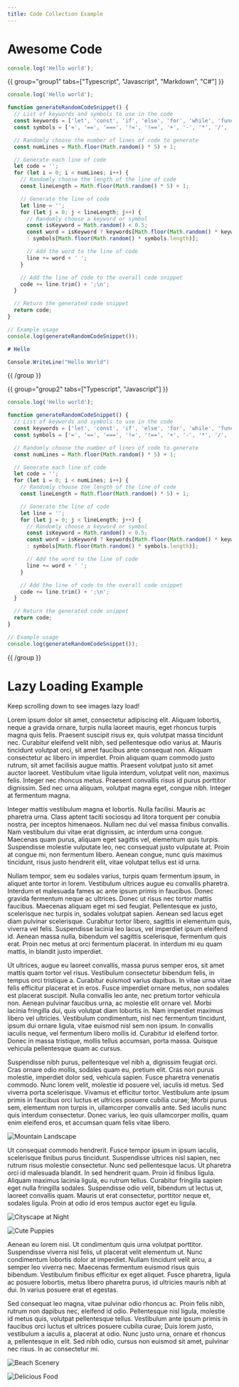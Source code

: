 ```yaml
---
title: Code Collection Example
---
```


# Awesome Code

```ts
console.log('Hello world');
```

{{ group="group1" tabs=["Typescript", "Javascript", "Markdown", "C#"] }}

```ts { group="group1" tab="Typescript" }
console.log('Hello world');
```

```js { group="group1" tab="Javascript" }
function generateRandomCodeSnippet() {
  // List of keywords and symbols to use in the code
  const keywords = ['let', 'const', 'if', 'else', 'for', 'while', 'function', 'return', 'console.log'];
  const symbols = ['=', '==', '===', '!=', '!==', '+', '-', '*', '/', '%', '++', '--', '(', ')', '{', '}', ';'];

  // Randomly choose the number of lines of code to generate
  const numLines = Math.floor(Math.random() * 5) + 1;

  // Generate each line of code
  let code = '';
  for (let i = 0; i < numLines; i++) {
    // Randomly choose the length of the line of code
    const lineLength = Math.floor(Math.random() * 5) + 1;

    // Generate the line of code
    let line = '';
    for (let j = 0; j < lineLength; j++) {
      // Randomly choose a keyword or symbol
      const isKeyword = Math.random() < 0.5;
      const word = isKeyword ? keywords[Math.floor(Math.random() * keywords.length)] 
      : symbols[Math.floor(Math.random() * symbols.length)];

      // Add the word to the line of code
      line += word + ' ';
    }

    // Add the line of code to the overall code snippet
    code += line.trim() + ';\n';
  }

  // Return the generated code snippet
  return code;
}

// Example usage
console.log(generateRandomCodeSnippet());
```

```md { group="group1" tab="Markdown" }
# Hello
```

```cs { group="group1" tab="C Sharp" }
Console.WriteLine("Hello World")
```

{{ /group }}

{{ group="group2" tabs=["Typescript", "Javascript"] }}

```ts { group="group2" tab="Typescript" }
console.log('Hello world');
```

```js { group="group2" tab="Javascript" }
function generateRandomCodeSnippet() {
  // List of keywords and symbols to use in the code
  const keywords = ['let', 'const', 'if', 'else', 'for', 'while', 'function', 'return', 'console.log'];
  const symbols = ['=', '==', '===', '!=', '!==', '+', '-', '*', '/', '%', '++', '--', '(', ')', '{', '}', ';'];

  // Randomly choose the number of lines of code to generate
  const numLines = Math.floor(Math.random() * 5) + 1;

  // Generate each line of code
  let code = '';
  for (let i = 0; i < numLines; i++) {
    // Randomly choose the length of the line of code
    const lineLength = Math.floor(Math.random() * 5) + 1;

    // Generate the line of code
    let line = '';
    for (let j = 0; j < lineLength; j++) {
      // Randomly choose a keyword or symbol
      const isKeyword = Math.random() < 0.5;
      const word = isKeyword ? keywords[Math.floor(Math.random() * keywords.length)] 
      : symbols[Math.floor(Math.random() * symbols.length)];

      // Add the word to the line of code
      line += word + ' ';
    }

    // Add the line of code to the overall code snippet
    code += line.trim() + ';\n';
  }

  // Return the generated code snippet
  return code;
}

// Example usage
console.log(generateRandomCodeSnippet());
```

{{ /group }}

# Lazy Loading Example

Keep scrolling down to see images lazy load!

Lorem ipsum dolor sit amet, consectetur adipiscing elit. Aliquam lobortis, neque a gravida ornare, turpis nulla laoreet mauris, eget rhoncus turpis magna quis felis. Praesent suscipit risus ex, quis volutpat massa tincidunt nec. Curabitur eleifend velit nibh, sed pellentesque odio varius at. Mauris tincidunt volutpat orci, sit amet faucibus ante consequat non. Aliquam consectetur ac libero in imperdiet. Proin aliquam quam commodo justo rutrum, sit amet facilisis augue mattis. Praesent volutpat justo sit amet auctor laoreet. Vestibulum vitae ligula interdum, volutpat velit non, maximus felis. Integer nec rhoncus metus. Praesent convallis risus id purus porttitor dignissim. Sed nec urna aliquam, volutpat magna eget, congue nibh. Integer at fermentum magna.

Integer mattis vestibulum magna et lobortis. Nulla facilisi. Mauris ac pharetra urna. Class aptent taciti sociosqu ad litora torquent per conubia nostra, per inceptos himenaeos. Nullam nec dui vel massa finibus convallis. Nam vestibulum dui vitae erat dignissim, ac interdum urna congue. Maecenas quam purus, aliquam eget sagittis vel, elementum quis turpis. Suspendisse molestie vulputate leo, nec consequat justo vulputate at. Proin at congue mi, non fermentum libero. Aenean congue, nunc quis maximus tincidunt, risus justo hendrerit elit, vitae volutpat tellus est id urna.

Nullam tempor, sem eu sodales varius, turpis quam fermentum ipsum, in aliquet ante tortor in lorem. Vestibulum ultrices augue eu convallis pharetra. Interdum et malesuada fames ac ante ipsum primis in faucibus. Donec gravida fermentum neque ac ultrices. Donec ut risus nec tortor mattis faucibus. Maecenas aliquam eget mi sed feugiat. Pellentesque ex justo, scelerisque nec turpis in, sodales volutpat sapien. Aenean sed lacus eget diam pulvinar scelerisque. Curabitur tortor libero, sagittis in elementum quis, viverra vel felis. Suspendisse lacinia leo lacus, vel imperdiet ipsum eleifend id. Aenean massa nulla, bibendum vel sagittis scelerisque, fermentum quis erat. Proin nec metus at orci fermentum placerat. In interdum mi eu quam mattis, in blandit justo imperdiet.

Ut ultrices, augue eu laoreet convallis, massa purus semper eros, sit amet mattis quam tortor vel risus. Vestibulum consectetur bibendum felis, in tempus orci tristique a. Curabitur euismod varius dapibus. In vitae urna vitae felis efficitur placerat et in eros. Fusce imperdiet ornare metus, non sodales est placerat suscipit. Nulla convallis leo ante, nec pretium tortor vehicula non. Aenean pulvinar faucibus urna, ac molestie elit ornare vel. Morbi lacinia fringilla dui, quis volutpat diam lobortis in. Nam imperdiet maximus libero vel ultricies. Vestibulum condimentum, nisl nec fermentum tincidunt, ipsum dui ornare ligula, vitae euismod nisl sem non ipsum. In convallis iaculis neque, vel fermentum libero mollis id. Curabitur id eleifend tortor. Donec in massa tristique, mollis tellus accumsan, porta massa. Quisque vehicula pellentesque quam ac cursus.

Suspendisse nibh purus, pellentesque vel nibh a, dignissim feugiat orci. Cras ornare odio mollis, sodales quam eu, pretium elit. Cras non purus molestie, imperdiet dolor sed, vehicula sapien. Fusce pharetra venenatis commodo. Nunc lorem velit, molestie id posuere vel, iaculis id metus. Sed viverra porta scelerisque. Vivamus et efficitur tortor. Vestibulum ante ipsum primis in faucibus orci luctus et ultrices posuere cubilia curae; Morbi purus sem, elementum non turpis in, ullamcorper convallis ante. Sed iaculis nunc quis interdum consectetur. Donec varius, leo quis ullamcorper mollis, quam enim eleifend eros, et accumsan quam felis vitae libero.

![Mountain Landscape](https://source.unsplash.com/random/?mountains&width=600&height=600 "Mountains")

Ut consequat commodo hendrerit. Fusce tempor ipsum in ipsum iaculis, scelerisque finibus purus tincidunt. Suspendisse ultrices nisl sapien, nec rutrum risus molestie consectetur. Nunc sed pellentesque lacus. Ut pharetra orci id malesuada blandit. In sed hendrerit quam. Proin id finibus ligula. Aliquam maximus lacinia ligula, eu rutrum tellus. Curabitur fringilla sapien eget nulla fringilla sodales. Suspendisse odio velit, bibendum ut lectus ut, laoreet convallis quam. Mauris ut erat consectetur, porttitor neque et, sodales ligula. Proin at odio id eros tempus auctor eget eu ligula.

![Cityscape at Night](https://source.unsplash.com/random/?city,night&width=600&height=500 "City at Night")

![Cute Puppies](https://source.unsplash.com/random/?puppies&width=600&height=400 "Puppies")

Aenean eu lorem nisi. Ut condimentum quis urna volutpat porttitor. Suspendisse viverra nisl felis, ut placerat velit elementum ut. Nunc condimentum lobortis dolor at imperdiet. Nullam tincidunt velit arcu, a semper leo viverra nec. Maecenas fermentum euismod risus quis bibendum. Vestibulum finibus efficitur ex eget aliquet. Fusce pharetra, ligula ac posuere lobortis, metus libero pharetra purus, id ultricies mauris nibh at dui. In varius posuere erat et egestas.

Sed consequat leo magna, vitae pulvinar odio rhoncus ac. Proin felis nibh, rutrum non dapibus nec, eleifend id odio. Pellentesque nisl ligula, molestie id metus quis, volutpat pellentesque tellus. Vestibulum ante ipsum primis in faucibus orci luctus et ultrices posuere cubilia curae; Duis lorem justo, vestibulum a iaculis a, placerat at odio. Nunc justo urna, ornare et rhoncus a, pellentesque in elit. Sed nibh odio, cursus non euismod sit amet, pulvinar nec risus. In ac consectetur mi.

![Beach Scenery](https://source.unsplash.com/random/?beach&width=100&height=200 "Beach")

![Delicious Food](https://source.unsplash.com/random/?food&width=300&height=200 "Food")
